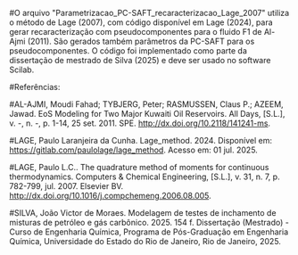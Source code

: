 #O arquivo "Parametrizacao_PC-SAFT_recaracterizacao_Lage_2007" utiliza o método de Lage (2007), com código disponível em Lage (2024), para gerar recaracterização com pseudocomponentes para o fluido F1 de Al-Ajmi (2011). São gerados também parâmetros da PC-SAFT para os pseudocomponentes. O código foi implementado como parte da dissertação de mestrado de Silva (2025) e deve ser usado no software Scilab.

#Referências:

#AL-AJMI, Moudi Fahad; TYBJERG, Peter; RASMUSSEN, Claus P.; AZEEM, Jawad. EoS Modeling for Two Major Kuwaiti Oil Reservoirs. All Days, [S.L.], v. -, n. -, p. 1-14, 25 set. 2011. SPE. http://dx.doi.org/10.2118/141241-ms.

#LAGE, Paulo Laranjeira da Cunha. Lage_method. 2024. Disponível em: https://gitlab.com/paulolage/lage_method. Acesso em: 01 jul. 2025.

#LAGE, Paulo L.C.. The quadrature method of moments for continuous thermodynamics. Computers & Chemical Engineering, [S.L.], v. 31, n. 7, p. 782-799, jul. 2007. Elsevier BV. http://dx.doi.org/10.1016/j.compchemeng.2006.08.005.

#SILVA, João Victor de Moraes. Modelagem de testes de inchamento de misturas de petróleo e gás carbônico. 2025. 154 f. Dissertação (Mestrado) - Curso de Engenharia Química, Programa de Pós-Graduação em Engenharia Química, Universidade do Estado do Rio de Janeiro, Rio de Janeiro, 2025.
